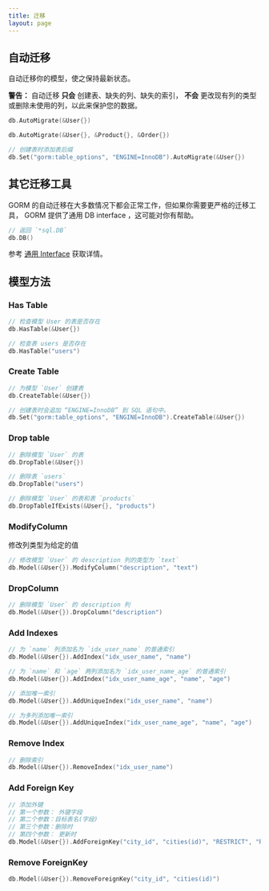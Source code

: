 ```yaml
---
title: 迁移
layout: page
---
```


## 自动迁移

自动迁移你的模型，使之保持最新状态。

**警告：** 自动迁移 **只会** 创建表、缺失的列、缺失的索引， **不会** 更改现有列的类型或删除未使用的列，以此来保护您的数据。

```go
db.AutoMigrate(&User{})

db.AutoMigrate(&User{}, &Product{}, &Order{})

// 创建表时添加表后缀
db.Set("gorm:table_options", "ENGINE=InnoDB").AutoMigrate(&User{})
```

## 其它迁移工具

GORM 的自动迁移在大多数情况下都会正常工作，但如果你需要更严格的迁移工具， GORM 提供了通用 DB interface ，这可能对你有帮助。

```go
// 返回 `*sql.DB`
db.DB()
```

参考 [通用 Interface](/docs/generic_interface.html) 获取详情。

## 模型方法

### Has Table

```go
// 检查模型 User 的表是否存在
db.HasTable(&User{})

// 检查表 users 是否存在
db.HasTable("users")
```

### Create Table

```go
// 为模型 `User` 创建表
db.CreateTable(&User{})

// 创建表时会追加 “ENGINE=InnoDB” 到 SQL 语句中。
db.Set("gorm:table_options", "ENGINE=InnoDB").CreateTable(&User{})
```

### Drop table

```go
// 删除模型 `User` 的表
db.DropTable(&User{})

// 删除表 `users`
db.DropTable("users")

// 删除模型 `User` 的表和表 `products`
db.DropTableIfExists(&User{}, "products")
```

### ModifyColumn

修改列类型为给定的值

```go
// 修改模型 `User` 的 description 列的类型为 `text` 
db.Model(&User{}).ModifyColumn("description", "text")
```

### DropColumn

```go
// 删除模型 `User` 的 description 列
db.Model(&User{}).DropColumn("description")
```

### Add Indexes

```go
// 为 `name` 列添加名为 `idx_user_name` 的普通索引
db.Model(&User{}).AddIndex("idx_user_name", "name")

// 为 `name` 和 `age` 两列添加名为 `idx_user_name_age` 的普通索引
db.Model(&User{}).AddIndex("idx_user_name_age", "name", "age")

// 添加唯一索引
db.Model(&User{}).AddUniqueIndex("idx_user_name", "name")

// 为多列添加唯一索引
db.Model(&User{}).AddUniqueIndex("idx_user_name_age", "name", "age")
```

### Remove Index

```go
// 删除索引
db.Model(&User{}).RemoveIndex("idx_user_name")
```

### Add Foreign Key

```go
// 添加外键
// 第一个参数： 外键字段
// 第二个参数：目标表名(字段)
// 第三个参数：删除时
// 第四个参数： 更新时
db.Model(&User{}).AddForeignKey("city_id", "cities(id)", "RESTRICT", "RESTRICT")
```

### Remove ForeignKey

```go
db.Model(&User{}).RemoveForeignKey("city_id", "cities(id)")
```
